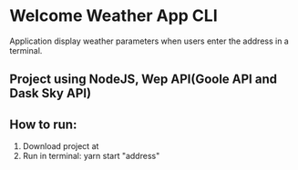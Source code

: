 # Welcome Weather App CLI

Application display weather parameters when users enter the address in a terminal.

## Project using NodeJS, Wep API(Goole API and Dask Sky API)

## How to run:

1. Download project at
2. Run in terminal: yarn start "address"
